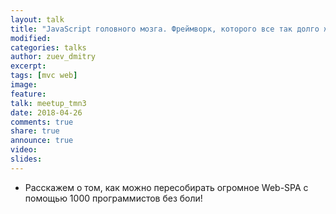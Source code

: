 ```yaml
---
layout: talk
title: "JavaScript головного мозга. Фреймворк, которого все так долго ждали"
modified:
categories: talks
author: zuev_dmitry
excerpt:
tags: [mvc web]
image:
feature:
talk: meetup_tmn3
date: 2018-04-26
comments: true
share: true
announce: true
video: 
slides: 
---
```


* Расскажем о том, как можно пересобирать огромное Web-SPA с помощью 1000 программистов без боли!